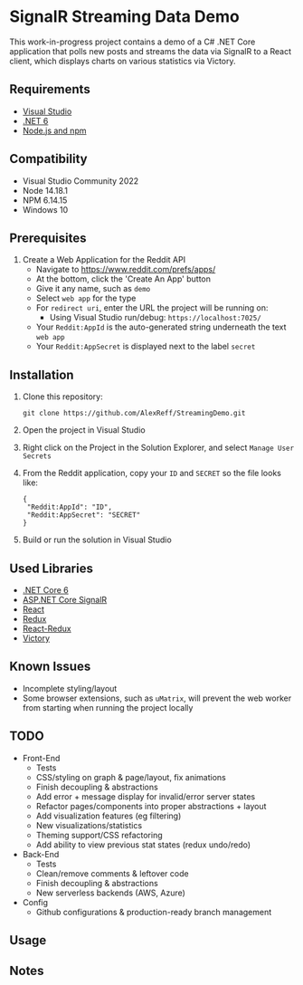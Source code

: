 # SignalR Streaming Data Demo

This work-in-progress project contains a demo of a C# .NET Core application that polls new posts and streams the data via SignalR to a React client, which displays charts on various statistics via Victory.

## Requirements

- [Visual Studio](https://visualstudio.microsoft.com/)
- [.NET 6](https://dotnet.microsoft.com/en-us/download/dotnet/6.0)
- [Node.js and npm](https://nodejs.org/)

## Compatibility

- Visual Studio Community 2022
- Node 14.18.1
- NPM 6.14.15
- Windows 10

## Prerequisites

1. Create a Web Application for the Reddit API
    - Navigate to https://www.reddit.com/prefs/apps/
    - At the bottom, click the 'Create An App' button
    - Give it any name, such as `demo`
    - Select `web app` for the type
    - For `redirect uri`, enter the URL the project will be running on:
      - Using Visual Studio run/debug: `https://localhost:7025/`
    - Your `Reddit:AppId` is the auto-generated string underneath the text `web app`
    - Your `Reddit:AppSecret` is displayed next to the label `secret`

## Installation

1. Clone this repository:

   ```
   git clone https://github.com/AlexReff/StreamingDemo.git
   ```

2. Open the project in Visual Studio

3. Right click on the Project in the Solution Explorer, and select `Manage User Secrets`

4. From the Reddit application, copy your `ID` and `SECRET` so the file looks like:

   ```
   {
    "Reddit:AppId": "ID",
    "Reddit:AppSecret": "SECRET"
   }
   ```

5. Build or run the solution in Visual Studio

## Used Libraries

- [.NET Core 6](https://github.com/dotnet/core)
- [ASP.NET Core SignalR](https://github.com/dotnet/aspnetcore/tree/main/src/SignalR)
- [React](https://github.com/facebook/react)
- [Redux](https://github.com/reduxjs/redux)
- [React-Redux](https://github.com/reduxjs/react-redux)
- [Victory](https://github.com/FormidableLabs/victory)

## Known Issues

- Incomplete styling/layout
- Some browser extensions, such as `uMatrix`, will prevent the web worker from starting when running the project locally

## TODO

- Front-End
    - Tests
    - CSS/styling on graph & page/layout, fix animations
    - Finish decoupling & abstractions
    - Add error + message display for invalid/error server states
    - Refactor pages/components into proper abstractions + layout
    - Add visualization features (eg filtering)
    - New visualizations/statistics
    - Theming support/CSS refactoring
    - Add ability to view previous stat states (redux undo/redo)
- Back-End
    - Tests
    - Clean/remove comments & leftover code
    - Finish decoupling & abstractions
    - New serverless backends (AWS, Azure)
- Config
    - Github configurations & production-ready branch management

## Usage

## Notes
